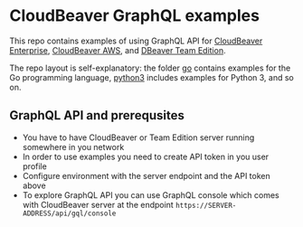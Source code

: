 # CloudBeaver GraphQL examples

This repo contains examples of using GraphQL API for [CloudBeaver Enterprise](https://dbeaver.com/cloudbeaver-enterprise/), [CloudBeaver AWS](https://aws.amazon.com/marketplace/pp/prodview-kijugxnqada5i), and [DBeaver Team Edition](https://dbeaver.com/dbeaver-team-edition/).

The repo layout is self-explanatory: the folder [go](go) contains examples for the Go programming language, [python3](python3) includes examples for Python 3, and so on.

## GraphQL API and prerequsites

- You have to have CloudBeaver or Team Edition server running somewhere in you network
- In order to use examples you need to create API token in you user profile
- Configure environment with the server endpoint and the API token above
- To explore GraphQL API you can use GraphQL console which comes with CloudBeaver server at the endpoint `https://SERVER-ADDRESS/api/gql/console`
